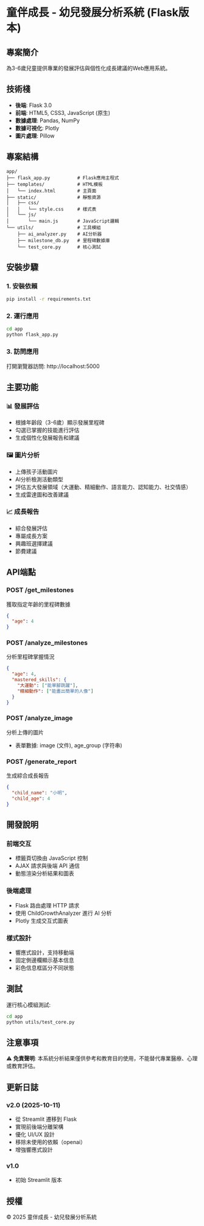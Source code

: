 # 童伴成長 - 幼兒發展分析系統 (Flask版本)

## 專案簡介
為3-6歲兒童提供專業的發展評估與個性化成長建議的Web應用系統。

## 技術棧
- **後端**: Flask 3.0
- **前端**: HTML5, CSS3, JavaScript (原生)
- **數據處理**: Pandas, NumPy
- **數據可視化**: Plotly
- **圖片處理**: Pillow

## 專案結構
```
app/
├── flask_app.py          # Flask應用主程式
├── templates/            # HTML模板
│   └── index.html        # 主頁面
├── static/               # 靜態資源
│   ├── css/
│   │   └── style.css     # 樣式表
│   └── js/
│       └── main.js       # JavaScript邏輯
└── utils/                # 工具模組
    ├── ai_analyzer.py    # AI分析器
    ├── milestone_db.py   # 里程碑數據庫
    └── test_core.py      # 核心測試
```

## 安裝步驟

### 1. 安裝依賴
```bash
pip install -r requirements.txt
```

### 2. 運行應用
```bash
cd app
python flask_app.py
```

### 3. 訪問應用
打開瀏覽器訪問: http://localhost:5000

## 主要功能

### 📊 發展評估
- 根據年齡段（3-6歲）顯示發展里程碑
- 勾選已掌握的技能進行評估
- 生成個性化發展報告和建議

### 🖼️ 圖片分析
- 上傳孩子活動圖片
- AI分析檢測活動類型
- 評估五大發展領域（大運動、精細動作、語言能力、認知能力、社交情感）
- 生成雷達圖和改善建議

### 📈 成長報告
- 綜合發展評估
- 專屬成長方案
- 興趣班選擇建議
- 節費建議

## API端點

### POST /get_milestones
獲取指定年齡的里程碑數據
```json
{
  "age": 4
}
```

### POST /analyze_milestones
分析里程碑掌握情況
```json
{
  "age": 4,
  "mastered_skills": {
    "大運動": ["能單腳跳躍"],
    "精細動作": ["能畫出簡單的人像"]
  }
}
```

### POST /analyze_image
分析上傳的圖片
- 表單數據: image (文件), age_group (字符串)

### POST /generate_report
生成綜合成長報告
```json
{
  "child_name": "小明",
  "child_age": 4
}
```

## 開發說明

### 前端交互
- 標籤頁切換由 JavaScript 控制
- AJAX 請求與後端 API 通信
- 動態渲染分析結果和圖表

### 後端處理
- Flask 路由處理 HTTP 請求
- 使用 ChildGrowthAnalyzer 進行 AI 分析
- Plotly 生成交互式圖表

### 樣式設計
- 響應式設計，支持移動端
- 固定側邊欄顯示基本信息
- 彩色信息框區分不同狀態

## 測試

運行核心模組測試:
```bash
cd app
python utils/test_core.py
```

## 注意事項

⚠️ **免責聲明**: 本系統分析結果僅供參考和教育目的使用，不能替代專業醫療、心理或教育評估。

## 更新日誌

### v2.0 (2025-10-11)
- 從 Streamlit 遷移到 Flask
- 實現前後端分離架構
- 優化 UI/UX 設計
- 移除未使用的依賴（openai）
- 增強響應式設計

### v1.0
- 初始 Streamlit 版本

## 授權
© 2025 童伴成長 - 幼兒發展分析系統